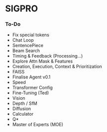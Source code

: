 # SIGPRO

### To-Do
- Fix special tokens
- Chat Loop
- SentencePiece
- Beam Search
- Timing & Feedback (Processing...)
- Explore Attn Mask & Features
- Creation, Execution, Context & Prioritization
- FAISS
- Finalise Agent v0.1
- Speed
- Transformer Config
- Fine-Tuning (Ted)
- Vision
- Depth / SfM
- Diffusion
- Calculator
- Q*
- Master of Experts (MOE)